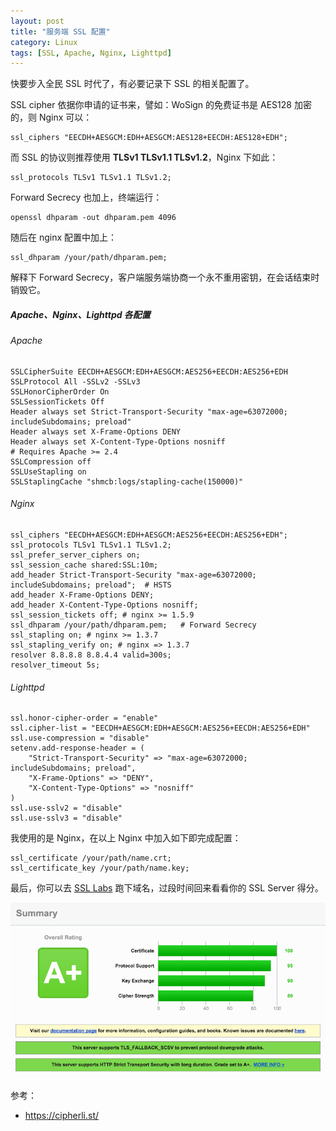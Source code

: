 ```yaml
---
layout: post
title: "服务端 SSL 配置"
category: Linux
tags: [SSL, Apache, Nginx, Lighttpd]
---
```


快要步入全民 SSL 时代了，有必要记录下 SSL 的相关配置了。

SSL cipher 依据你申请的证书来，譬如：WoSign 的免费证书是 AES128 加密的，则 Nginx 可以：

    ssl_ciphers "EECDH+AESGCM:EDH+AESGCM:AES128+EECDH:AES128+EDH";

而 SSL 的协议则推荐使用 **TLSv1 TLSv1.1 TLSv1.2**，Nginx 下如此：

    ssl_protocols TLSv1 TLSv1.1 TLSv1.2;

<!-- more -->
Forward Secrecy 也加上，终端运行：

    openssl dhparam -out dhparam.pem 4096

随后在 nginx 配置中加上：

    ssl_dhparam /your/path/dhparam.pem;

解释下 Forward Secrecy，客户端服务端协商一个永不重用密钥，在会话结束时销毁它。

##### Apache、Nginx、Lighttpd 各配置

###### Apache

    SSLCipherSuite EECDH+AESGCM:EDH+AESGCM:AES256+EECDH:AES256+EDH
    SSLProtocol All -SSLv2 -SSLv3
    SSLHonorCipherOrder On
    SSLSessionTickets Off
    Header always set Strict-Transport-Security "max-age=63072000; includeSubdomains; preload"
    Header always set X-Frame-Options DENY
    Header always set X-Content-Type-Options nosniff
    # Requires Apache >= 2.4
    SSLCompression off
    SSLUseStapling on
    SSLStaplingCache "shmcb:logs/stapling-cache(150000)"

###### Nginx

    ssl_ciphers "EECDH+AESGCM:EDH+AESGCM:AES256+EECDH:AES256+EDH";
    ssl_protocols TLSv1 TLSv1.1 TLSv1.2;
    ssl_prefer_server_ciphers on;
    ssl_session_cache shared:SSL:10m;
    add_header Strict-Transport-Security "max-age=63072000; includeSubdomains; preload";  # HSTS
    add_header X-Frame-Options DENY;
    add_header X-Content-Type-Options nosniff;
    ssl_session_tickets off; # nginx >= 1.5.9
    ssl_dhparam /your/path/dhparam.pem;   # Forward Secrecy
    ssl_stapling on; # nginx >= 1.3.7
    ssl_stapling_verify on; # nginx => 1.3.7
    resolver 8.8.8.8 8.8.4.4 valid=300s;
    resolver_timeout 5s;

###### Lighttpd

    ssl.honor-cipher-order = "enable"
    ssl.cipher-list = "EECDH+AESGCM:EDH+AESGCM:AES256+EECDH:AES256+EDH"
    ssl.use-compression = "disable"
    setenv.add-response-header = (
        "Strict-Transport-Security" => "max-age=63072000; includeSubdomains; preload",
        "X-Frame-Options" => "DENY",
        "X-Content-Type-Options" => "nosniff"
    )
    ssl.use-sslv2 = "disable"
    ssl.use-sslv3 = "disable"

我使用的是 Nginx，在以上 Nginx 中加入如下即完成配置：

    ssl_certificate /your/path/name.crt;
    ssl_certificate_key /your/path/name.key;

最后，你可以去 [SSL Labs](https://www.ssllabs.com/ssltest/) 跑下域名，过段时间回来看看你的 SSL Server 得分。

![SSL LABS](/cdn/images/2015/06/SSL-LABS.png)

参考：

- <https://cipherli.st/>
